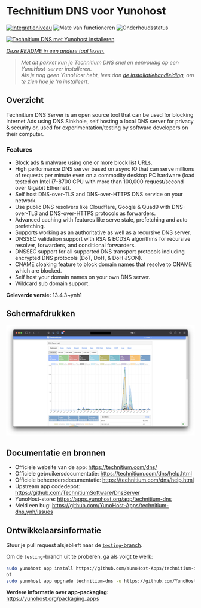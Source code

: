<!--
NB: Deze README is automatisch gegenereerd door <https://github.com/YunoHost/apps/tree/master/tools/readme_generator>
Hij mag NIET handmatig aangepast worden.
-->

# Technitium DNS voor Yunohost

[![Integratieniveau](https://apps.yunohost.org/badge/integration/technitium-dns)](https://ci-apps.yunohost.org/ci/apps/technitium-dns/)
![Mate van functioneren](https://apps.yunohost.org/badge/state/technitium-dns)
![Onderhoudsstatus](https://apps.yunohost.org/badge/maintained/technitium-dns)

[![Technitium DNS met Yunohost installeren](https://install-app.yunohost.org/install-with-yunohost.svg)](https://install-app.yunohost.org/?app=technitium-dns)

*[Deze README in een andere taal lezen.](./ALL_README.md)*

> *Met dit pakket kun je Technitium DNS snel en eenvoudig op een YunoHost-server installeren.*  
> *Als je nog geen YunoHost hebt, lees dan [de installatiehandleiding](https://yunohost.org/install), om te zien hoe je 'm installeert.*

## Overzicht

Technitium DNS Server is an open source tool that can be used for blocking Internet Ads using DNS Sinkhole, self hosting a local DNS server for privacy & security or, used for experimentation/testing by software developers on their computer.

### Features

- Block ads & malware using one or more block list URLs.
- High performance DNS server based on async IO that can serve millions of requests per minute even on a commodity desktop PC hardware (load tested on Intel i7-8700 CPU with more than 100,000 request/second over Gigabit Ethernet).
- Self host DNS-over-TLS and DNS-over-HTTPS DNS service on your network.
- Use public DNS resolvers like Cloudflare, Google & Quad9 with DNS-over-TLS and DNS-over-HTTPS protocols as forwarders.
- Advanced caching with features like serve stale, prefetching and auto prefetching.
- Supports working as an authoritative as well as a recursive DNS server.
- DNSSEC validation support with RSA & ECDSA algorithms for recursive resolver, forwarders, and conditional forwarders.
- DNSSEC support for all supported DNS transport protocols including encrypted DNS protocols (DoT, DoH, & DoH JSON).
- CNAME cloaking feature to block domain names that resolve to CNAME which are blocked.
- Self host your domain names on your own DNS server.
- Wildcard sub domain support.


**Geleverde versie:** 13.4.3~ynh1

## Schermafdrukken

![Schermafdrukken van Technitium DNS](./doc/screenshots/screenshot.png)

## Documentatie en bronnen

- Officiele website van de app: <https://technitium.com/dns/>
- Officiele gebruikersdocumentatie: <https://technitium.com/dns/help.html>
- Officiele beheerdersdocumentatie: <https://technitium.com/dns/help.html>
- Upstream app codedepot: <https://github.com/TechnitiumSoftware/DnsServer>
- YunoHost-store: <https://apps.yunohost.org/app/technitium-dns>
- Meld een bug: <https://github.com/YunoHost-Apps/technitium-dns_ynh/issues>

## Ontwikkelaarsinformatie

Stuur je pull request alsjeblieft naar de [`testing`-branch](https://github.com/YunoHost-Apps/technitium-dns_ynh/tree/testing).

Om de `testing`-branch uit te proberen, ga als volgt te werk:

```bash
sudo yunohost app install https://github.com/YunoHost-Apps/technitium-dns_ynh/tree/testing --debug
of
sudo yunohost app upgrade technitium-dns -u https://github.com/YunoHost-Apps/technitium-dns_ynh/tree/testing --debug
```

**Verdere informatie over app-packaging:** <https://yunohost.org/packaging_apps>
